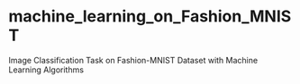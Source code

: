 # machine_learning_on_Fashion_MNIST
Image Classification Task on Fashion-MNIST Dataset with Machine Learning Algorithms
